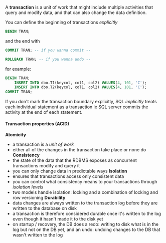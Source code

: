 A **transaction** is a unit of work that might include multiple activities that query and modify data, and that can also change the data definition.

You can define the beginning of transactions *explicitly*
```sql
BEGIN TRAN;
```

and the end with
```sql
COMMIT TRAN; -- if you wanna commit --

ROLLBACK TRAN; -- if you wanna undo --
```

for example:
```sql
BEGIN TRAN;
	INSERT INTO dbo.T1(keycol, col1, col2) VALUES(4, 101, 'C');
	INSERT INTO dbo.T2(keycol, col1, col2) VALUES(4, 101, 'C');
COMMIT TRAN;
```

If you don't mark the transaction boundary explicitly, SQL *implicitly* treats each individual statement as a transaction ie SQL server commits the activity at the end of each statement.

#### Transaction properties (ACID)

**Atomicity**
- a transaction is a *unit of work*
- either all of the changes in the transaction take place or none do
**Consistency**
- the state of the data that the RDBMS exposes as concurrent transactions modify and query it
- you can only change data in predictable ways
**Isolation**
- ensures that transactions access only consistent data
- you can control what consistency means to your transactions through *isolation levels*
- two models handle isolation: locking and a combination of locking and row versioning
**Durability**
- data changes are always written to the transaction log before they are written to the database on disk
- a transaction is therefore considered durable once it's written to the log even though it hasn't made it to the disk yet
- on startup / recovery, the DB does a redo: writing to disk what is in the log but not on the DB yet, and an undo: undoing changes to the DB that wasn't written to the log




